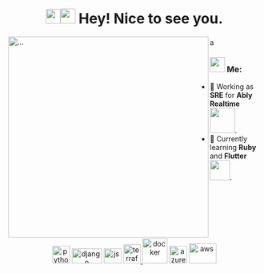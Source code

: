
<div align='center'>
<h1><img src="https://github.com/TheDudeThatCode/TheDudeThatCode/blob/master/Assets/Hi.gif" width="29px"><img src="https://emojis.slackmojis.com/emojis/images/1531849430/4246/blob-sunglasses.gif?1531849430" width="30"/>  Hey! Nice to see you.</h1>
 </div>

<img src="https://media.giphy.com/media/13HgwGsXF0aiGY/giphy.gif" alt="..." align=left width="400"/>
<a href="https://www.linkedin.com/in/dimbu-afonso-894977a8/" target="blank"><img align="center" src="https://cdn.jsdelivr.net/npm/simple-icons@3.0.1/icons/linkedin.svg" alt="apoorvtyagi" height="15" width="15" /></a>&nbsp;

### <img src="https://github.com/TheDudeThatCode/TheDudeThatCode/blob/master/Assets/Developer.gif" width="30px"> Me:
- 🏦 Working as **SRE** for **Ably Realtime** <a href=https://ably.com/><img src="https://www.vectorlogo.zone/logos/ablyio/ablyio-ar21.svg" width="50"></a>.
- 📝 Currently learning **Ruby** and **Flutter** <img src="https://media.giphy.com/media/WUlplcMpOCEmTGBtBW/giphy.gif" width="40">.
<br />
<br />
<br />
<br />
<br />

<div>
<p align="center">
    <a href=https://www.python.org/><img src="https://www.vectorlogo.zone/logos/python/python-icon.svg" alt="python" width="35" height="35"/></a>
    <a href=https://www.djangoproject.com/><img src="https://www.vectorlogo.zone/logos/djangoproject/djangoproject-ar21.svg" alt="django" width="60" height="30"/></a>
    <a href=https://developer.mozilla.org/en-US/docs/Web/javascript><img src="https://seeklogo.com/images/J/javascript-js-logo-2949701702-seeklogo.com.png" alt="js" width="35" height="30"/></a>
    <a href=https://www.terraform.io/docs/index.html><img src="https://seeklogo.com/images/T/terraform-logo-99AE26A4C1-seeklogo.com.png" alt="terraform" width="35" height="38"/</a>
    <a href=https://www.docker.com/><img src="https://www.vectorlogo.zone/logos/docker/docker-icon.svg" alt="docker" width="50" height="50/></a>
    <a href=https://git-scm.com/><img src="https://www.vectorlogo.zone/logos/git-scm/git-scm-icon.svg" alt="GIT" width="35" height="35"/></a>
    <a href=https://azure.microsoft.com/en-gb/><img src="https://www.vectorlogo.zone/logos/microsoft_azure/microsoft_azure-icon.svg" alt="azure" width="35" height="35"/></a>
    <a href=https://aws.amazon.com/?nc2=h_lg><img src="https://seeklogo.com/images/A/amazon-web-services-aws-logo-6C2E3DCD3E-seeklogo.com.png" alt="aws" width="55" height="40"/></a>
</p>
</div>
